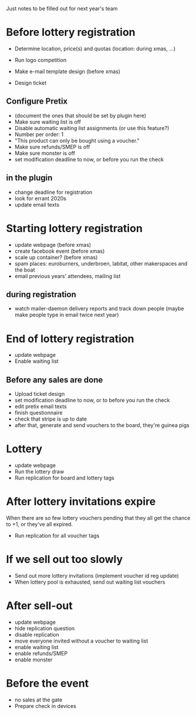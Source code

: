 Just notes to be filled out for next year's team

# Before lottery registration
  * Determine location, price(s) and quotas (location: during xmas, ...)
  
  * Run logo competition
  * Make e-mail template design (before xmas)
  * Design ticket
  
## Configure Pretix
  * (document the ones that should be set by plugin here)
  * Make sure waiting list is off
  * Disable automatic waiting list assignments (or use this feature?)
  * Number per order: 1
  * "This product can only be bought using a voucher."
  * Make sure refunds/SMEP is off
  * Make sure monster is off
  * set modification deadline to now, or before you run the check

## in the plugin
  * change deadline for registration
  * look for errant 2020s
  * update email texts
  
# Starting lottery registration
  * update webpage (before xmas)
  * create facebook event (before xmas)
  * scale up container? (before xmas)
  * spam places: euroburners, underbroen, labitat, other makerspaces and the boat
  * email previous years' attendees, mailing list

## during registration
  * watch mailer-daemon delivery reports and track down people (maybe make people type in email twice next year)

# End of lottery registration
  * update webpage
  * Enable waiting list


## Before any sales are done
  * Upload ticket design
  * set modification deadline to now, or to before you run the check
  * edit pretix email texts
  * finish questionnaire
  * check that stripe is up to date
  * after that, generate and send vouchers to the board, they're guinea pigs 
  
# Lottery
  * update webpage
  * Run the lottery draw
  * Run replication for board and lottery tags

# After lottery invitations expire
When there are so few lottery vouchers pending that they all get the chance to
+1, or they've all expired.
  * Run replication for all voucher tags

# If we sell out too slowly
  * Send out more lottery invitations (implement voucher id reg update)
  * When lottery pool is exhausted, send out waiting list vouchers

# After sell-out
  * update webpage
  * hide replication question
  * disable replication
  * move everyone invited without a voucher to waiting list
  * enable waiting list
  * enable refunds/SMEP
  * enable monster

# Before the event
  * no sales at the gate
  * Prepare check in devices
  
